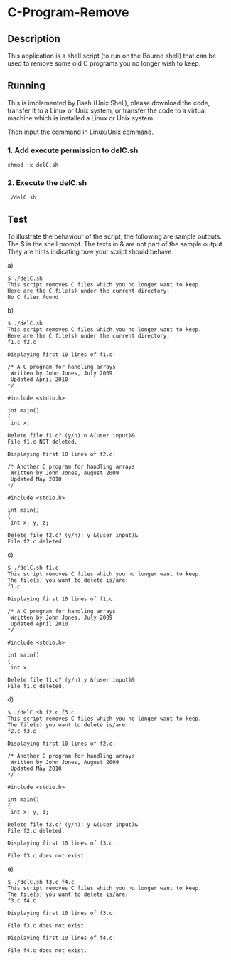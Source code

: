 # C-Program-Remove

## Description

This application is a shell script (to run on the Bourne shell) that can be used to remove some old C programs you no longer wish to keep.

## Running

This is implemented by Bash (Unix Shell), please download the code, transfer it to a Linux or Unix system, or transfer the code to a virtual machine which is installed a Linux or Unix system.

Then input the command in Linux/Unix command.

### 1. Add execute permission to delC.sh

`chmod +x delC.sh`

### 2. Execute the delC.sh

`./delC.sh`

## Test

To illustrate the behaviour of the script, the following are sample outputs. The $ is the shell prompt. The texts in & are not part of the sample output. They are hints indicating how your script should behave

a)

    $ ./delC.sh
    This script removes C files which you no longer want to keep.
    Here are the C file(s) under the current directory:
    No C files found.
b)
 
    $ ./delC.sh
    This script removes C files which you no longer want to keep.
    Here are the C file(s) under the current directory:
    f1.c f2.c

    Displaying first 10 lines of f1.c:

    /* A C program for handling arrays
     Written by John Jones, July 2009
     Updated April 2010
    */

    #include <stdio.h>

    int main()
    {
     int x;

    Delete file f1.c? (y/n):n &(user input)&
    File f1.c NOT deleted.

    Displaying first 10 lines of f2.c:

    /* Another C program for handling arrays
     Written by John Jones, August 2009
     Updated May 2010
    */

    #include <stdio.h>

    int main()
    {
     int x, y, z;

    Delete file f2.c? (y/n): y &(user input)&
    File f2.c deleted.
c)

    $ ./delC.sh f1.c
    This script removes C files which you no longer want to keep.
    The file(s) you want to delete is/are:
    f1.c

    Displaying first 10 lines of f1.c:

    /* A C program for handling arrays
     Written by John Jones, July 2009
     Updated April 2010
    */

    #include <stdio.h>

    int main()
    {
     int x;

    Delete file f1.c? (y/n):y &(user input)&
    File f1.c deleted.
d)

    $ ./delC.sh f2.c f3.c
    This script removes C files which you no longer want to keep.
    The file(s) you want to delete is/are: 
    f2.c f3.c

    Displaying first 10 lines of f2.c:

    /* Another C program for handling arrays
     Written by John Jones, August 2009
     Updated May 2010
    */

    #include <stdio.h>

    int main()
    {
     int x, y, z;

    Delete file f2.c? (y/n): y &(user input)&
    File f2.c deleted.

    Displaying first 10 lines of f3.c:

    File f3.c does not exist.
e)

    $ ./delC.sh f3.c f4.c
    This script removes C files which you no longer want to keep.
    The file(s) you want to delete is/are: 
    f3.c f4.c

    Displaying first 10 lines of f3.c:

    File f3.c does not exist.

    Displaying first 10 lines of f4.c:

    File f4.c does not exist.
